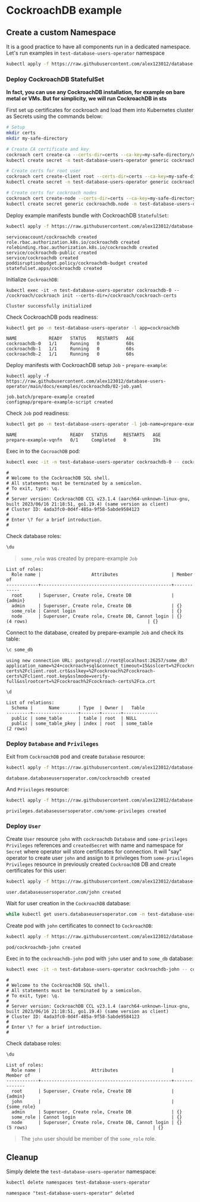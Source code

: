 # CockroachDB example

## Create a custom Namespace
It is a good practice to have all components run in a dedicated namespace. Let's run examples in `test-database-users-operator` namespace
```bash
kubectl apply -f https://raw.githubusercontent.com/alex123012/database-users-operator/main/docs/examples/cockroachdb/00-namespace.yaml
```

### Deploy CockroachDB StatefulSet
**In fact, you can use any CockroachDB installation, for example on bare metal or VMs. But for simplicity, we will run CockroachDB in sts**

First set up certificates for cockroach and load them into Kubernetes cluster as Secrets using the commands below:
```bash
# Setup
mkdir certs
mkdir my-safe-directory

# Create CA certificate and key
cockroach cert create-ca --certs-dir=certs --ca-key=my-safe-directory/ca.key
kubectl create secret -n test-database-users-operator generic cockroachdb.ca.key --from-file=my-safe-directory/ca.key

# Create certs for root user
cockroach cert create-client root --certs-dir=certs --ca-key=my-safe-directory/ca.key
kubectl create secret -n test-database-users-operator generic cockroachdb.client.root --from-literal="tls.crt=$(cat certs/client.root.crt)" --from-literal="tls.key=$(cat certs/client.root.key)" --from-literal="ca.crt=$(cat certs/ca.crt)"

# Create certs for cockroach nodes
cockroach cert create-node --certs-dir=certs --ca-key=my-safe-directory/ca.key localhost 127.0.0.1 cockroachdb-public cockroachdb-public.test-database-users-operator cockroachdb-public.test-database-users-operator.svc.cluster.local *.cockroachdb *.cockroachdb.test-database-users-operator *.cockroachdb.test-database-users-operator.svc.cluster.local
kubectl create secret generic cockroachdb.node -n test-database-users-operator --from-file=certs
```

Deploy example manifests bundle with CockroachDB `StatefulSet`:
```bash
kubectl apply -f https://raw.githubusercontent.com/alex123012/database-users-operator/main/docs/examples/cockroachdb/01-statefulset.yaml
```

```text
serviceaccount/cockroachdb created
role.rbac.authorization.k8s.io/cockroachdb created
rolebinding.rbac.authorization.k8s.io/cockroachdb created
service/cockroachdb-public created
service/cockroachdb created
poddisruptionbudget.policy/cockroachdb-budget created
statefulset.apps/cockroachdb created
```

Initialize `CockroachDB`:
```
kubectl exec -it -n test-database-users-operator cockroachdb-0 -- /cockroach/cockroach init --certs-dir=/cockroach/cockroach-certs
```
```text
Cluster successfully initialized
```

Check CockroachDB pods readiness:
```bash
kubectl get po -n test-database-users-operator -l app=cockroachdb
```

```text
NAME            READY   STATUS    RESTARTS   AGE
cockroachdb-0   1/1     Running   0          60s
cockroachdb-1   1/1     Running   0          60s
cockroachdb-2   1/1     Running   0          60s
```

Deploy manifests with CockroachDB setup `Job` - `prepare-example`:
```
kubectl apply -f https://raw.githubusercontent.com/alex123012/database-users-operator/main/docs/examples/cockroachdb/02-job.yaml
```

```text
job.batch/prepare-example created
configmap/prepare-example-script created
```

Check `Job` pod readiness:

```bash
kubectl get po -n test-database-users-operator -l job-name=prepare-example
```

```text
NAME                    READY   STATUS      RESTARTS   AGE
prepare-example-vqnfn   0/1     Completed   0          19s
```

Exec in to the `CocroachDB` pod:
```bash
kubectl exec -it -n test-database-users-operator cockroachdb-0 -- cockroach sql --certs-dir=/cockroach/cockroach-certs
```
```text
#
# Welcome to the CockroachDB SQL shell.
# All statements must be terminated by a semicolon.
# To exit, type: \q.
#
# Server version: CockroachDB CCL v23.1.4 (aarch64-unknown-linux-gnu, built 2023/06/16 21:18:51, go1.19.4) (same version as client)
# Cluster ID: 4ada3fc0-0d4f-485a-9f58-5abde9584123
#
# Enter \? for a brief introduction.
#
```
Check database roles:
```sql
\du
```
> `some_role` was created by prepare-example `Job`
```text
List of roles:
  Role name |                   Attributes                    | Member of
------------+-------------------------------------------------+------------
  root      | Superuser, Create role, Create DB               | {admin}
  admin     | Superuser, Create role, Create DB               | {}
  some_role | Cannot login                                    | {}
  node      | Superuser, Create role, Create DB, Cannot login | {}
(4 rows)                                             | {}
```

Connect to the database, created by prepare-example `Job` and check its table:
```sql
\c some_db
```
```text
using new connection URL: postgresql://root@localhost:26257/some_db?application_name=%24+cockroach+sql&connect_timeout=15&sslcert=%2Fcockroach%2Fcockroach-certs%2Fclient.root.crt&sslkey=%2Fcockroach%2Fcockroach-certs%2Fclient.root.key&sslmode=verify-full&sslrootcert=%2Fcockroach%2Fcockroach-certs%2Fca.crt
```

```sql
\d
```

```text
List of relations:
  Schema |      Name       | Type  | Owner |   Table
---------+-----------------+-------+-------+-------------
  public | some_table      | table | root  | NULL
  public | some_table_pkey | index | root  | some_table
(2 rows)
```

### Deploy `Database` and `Privileges`

Exit from `CockroachDB` pod and create `Database` resource:
```bash
kubectl apply -f https://raw.githubusercontent.com/alex123012/database-users-operator/main/docs/examples/cockroachdb/03-database.yaml
```

```text
database.databaseusersoperator.com/cockroachdb created
```

And `Privileges` resource:
```bash
kubectl apply -f https://raw.githubusercontent.com/alex123012/database-users-operator/main/docs/examples/cockroachdb/04-privileges.yaml
```

```text
privileges.databaseusersoperator.com/some-privileges created
```

### Deploy `User`

Create `User` resource `john` with `cockroachdb` `Database` and `some-privileges` `Privileges` references and `createdSecret` with name and namespace for `Secret` where operator will store certificates for connection. It will "say" operator to create user `john` and assign to it privileges from `some-privileges` `Privileges` resource in previously created `CockroachDB` DB and create certificates for this user:

```bash
kubectl apply -f https://raw.githubusercontent.com/alex123012/database-users-operator/main/docs/examples/cockroachdb/05-user.yaml
```

```text
user.databaseusersoperator.com/john created
```

Wait for user creation in the `CockroachDB` database:
```bash
while kubectl get users.databaseusersoperator.com -n test-database-users-operator john -ojson | jq -e '.status.summary.ready != true' > /dev/null; do echo waiting for ready status of john User; done
```

Create pod with `john` certificates to connect to `CockroachDB`:
```bash
kubectl apply -f https://raw.githubusercontent.com/alex123012/database-users-operator/main/docs/examples/cockroachdb/06-pod.yaml
```
```text
pod/cockroachdb-john created
```

Exec in to the `cockroachdb-john` pod with `john` user and to `some_db` database:
```bash
kubectl exec -it -n test-database-users-operator cockroachdb-john -- cockroach sql --certs-dir=/cockroach/cockroach-certs -u john -d some_db --host cockroachdb-public
```

```text
#
# Welcome to the CockroachDB SQL shell.
# All statements must be terminated by a semicolon.
# To exit, type: \q.
#
# Server version: CockroachDB CCL v23.1.4 (aarch64-unknown-linux-gnu, built 2023/06/16 21:18:51, go1.19.4) (same version as client)
# Cluster ID: 4ada3fc0-0d4f-485a-9f58-5abde9584123
#
# Enter \? for a brief introduction.
#
```

Check database roles:
```sql
\du
```

```text
List of roles:
  Role name |                   Attributes                    |  Member of
------------+-------------------------------------------------+--------------
  root      | Superuser, Create role, Create DB               | {admin}
  john      |                                                 | {some_role}
  admin     | Superuser, Create role, Create DB               | {}
  some_role | Cannot login                                    | {}
  node      | Superuser, Create role, Create DB, Cannot login | {}
(5 rows)                                               | {}
```

> The `john` user should be member of the `some_role` role.


## Cleanup
Simply delete the `test-database-users-operator` namespace:
```bash
kubectl delete namespaces test-database-users-operator
```
```text
namespace "test-database-users-operator" deleted
```
